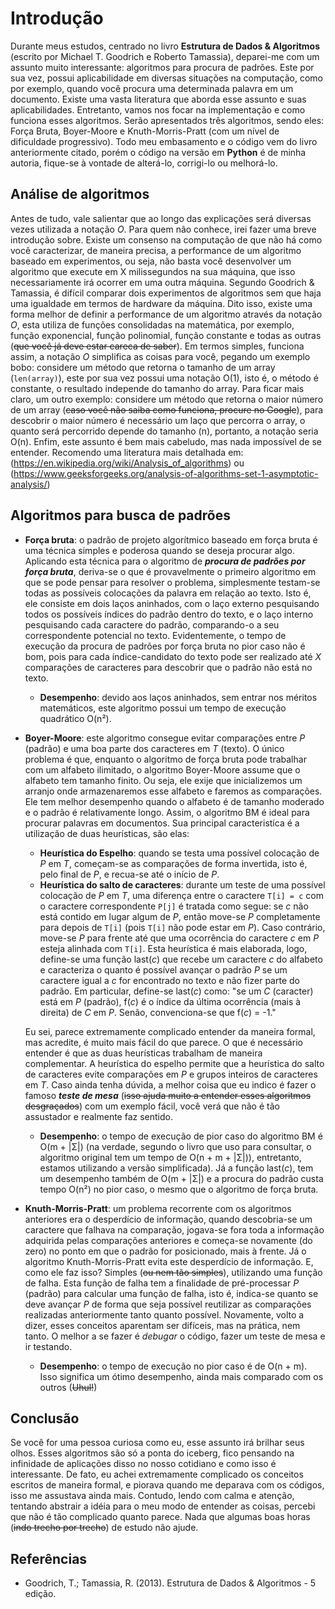 # Introdução

Durante meus estudos, centrado no livro **Estrutura de Dados & Algoritmos** (escrito por Michael T. Goodrich e Roberto Tamassia), deparei-me com um assunto muito interessante: algoritmos para procura de padrões. Este por sua vez, possui aplicabilidade em diversas situações na computação, como por exemplo, quando você procura uma determinada palavra em um documento. Existe uma vasta literatura que aborda esse assunto e suas aplicabilidades. Entretanto, vamos nos focar na implementação e como funciona esses algoritmos. Serão apresentados três algoritmos, sendo eles: Força Bruta, Boyer-Moore e Knuth-Morris-Pratt (com um nível de dificuldade progressivo). Todo meu embasamento e o código vem do livro anteriormente citado, porém o código na versão em **Python** é de minha autoria, fique-se à vontade de alterá-lo, corrigi-lo ou melhorá-lo.

## Análise de algoritmos

Antes de tudo, vale salientar que ao longo das explicações será diversas vezes utilizada a notação *O*. Para quem não conhece, irei fazer uma breve introdução sobre. Existe um consenso na computação de que não há como você caracterizar, de maneira precisa, a performance de um algoritmo baseado em experimentos, ou seja, não basta você desenvolver um algoritmo que execute em X milissegundos na sua máquina, que isso necessariamente irá ocorrer em uma outra máquina. Segundo Goodrich & Tamassia, é difícil comparar dois experimentos de algoritmos sem que haja uma igualdade em termos de hardware da máquina.
Dito isso, existe uma forma melhor de definir a performance de um algoritmo através da notação *O*, esta utiliza de funções consolidadas na matemática, por exemplo, função exponencial, função polinomial, função constante e todas as outras (~~que você já deve estar careca de saber~~). Em termos simples, funciona assim, a notação *O* simplifica as coisas para você, pegando um exemplo bobo: considere um método que retorna o tamanho de um array (```len(array)```), este por sua vez possui uma notação O(1), isto é, o método é constante, o resultado independe do tamanho do array. Para ficar mais claro, um outro exemplo: considere um método que retorna o maior número de um array (~~caso você não saiba como funciona, procure no Google~~), para descobrir o maior número é necessário um laço que percorra o array, o quanto será percorrido depende do tamanho (n), portanto, a notação seria O(n). Enfim, este assunto é bem mais cabeludo, mas nada impossível de se entender. Recomendo uma literatura mais detalhada em: (https://en.wikipedia.org/wiki/Analysis_of_algorithms) ou (https://www.geeksforgeeks.org/analysis-of-algorithms-set-1-asymptotic-analysis/)

## Algoritmos para busca de padrões

- **Força bruta**: o padrão de projeto algorítmico baseado em força bruta é uma técnica simples e poderosa quando se deseja procurar algo. Aplicando esta técnica para o algoritmo de ***procura de padrões por força bruta***, deriva-se o que é provavelmente o primeiro algoritmo em que se pode pensar para resolver o problema, simplesmente testam-se todas as possíveis colocações da palavra em relação ao texto. Isto é, ele consiste em dois laços aninhados, com o laço externo pesquisando todos os possíveis índices do padrão dentro do texto, e o laço interno pesquisando cada caractere do padrão, comparando-o a seu correspondente potencial no texto. Evidentemente, o tempo de execução da procura de padrões por força bruta no pior caso não é bom, pois para cada índice-candidato do texto pode ser realizado até *X* comparações de caracteres para descobrir que o padrão não está no texto.
  - **Desempenho**: devido aos laços aninhados, sem entrar nos méritos matemáticos, este algoritmo possui um tempo de execução quadrático O(n²).

- **Boyer-Moore**: este algoritmo consegue evitar comparações entre *P* (padrão) e uma boa parte dos caracteres em *T* (texto). O único problema é que, enquanto o algoritmo de força bruta pode trabalhar com um alfabeto ilimitado, o algoritmo Boyer-Moore assume que o alfabeto tem tamanho finito. Ou seja, ele exije que inicializemos um arranjo onde armazenaremos esse alfabeto e faremos as comparações. Ele tem melhor desempenho quando o alfabeto é de tamanho moderado e o padrão é relativamente longo. Assim, o algoritmo BM é ideal para procurar palavras em documentos. Sua principal caracteristíca é a utilização de duas heurísticas, são elas:
  - **Heurística do Espelho**: quando se testa uma possível colocação de *P* em *T*, começam-se as comparações de forma invertida, isto é, pelo final de *P*, e recua-se até o   início de *P*.
  - **Heurística do salto de caracteres**: durante um teste de uma possível colocação de *P* em *T*, uma diferença entre o caractere ```T[i] = c``` com o caractere           correspondente ```P[j]``` é tratada como segue: se *c* não está contido em lugar algum de *P*, então move-se *P* completamente para depois de ```T[i]``` (pois ```T[i]``` não   pode estar em *P*). Caso contrário, move-se *P* para frente até que uma ocorrência do caractere *c* em *P* esteja alinhada com ```T[i]```. Esta heurística é mais elaborada, logo, define-se uma função last(*c*) que recebe um caractere *c* do alfabeto e caracteriza o quanto é possível avançar o padrão *P* se um caractere igual a *c* for encontrado no texto e não fizer parte do padrão. Em particular, define-se last(*c*) como: "se um *C* (caracter) está em *P* (padrão), f(*c*) é o índice da última ocorrência (mais à direita) de *C* em *P*. Senão, convenciona-se que f(*c*) = -1."
  
  Eu sei, parece extremamente complicado entender da maneira formal, mas acredite, é muito mais fácil do que parece. O que é necessário entender é que as duas heurísticas trabalham de maneira complementar. A heurística do espelho permite que a heurística do salto de caracteres evite comparações em *P* e grupos inteiros de caracteres em *T*. Caso ainda tenha dúvida, a melhor coisa que eu indico é fazer o famoso ***teste de mesa*** (~~isso ajuda muito a entender esses algoritmos desgraçados~~) com um exemplo fácil, você verá que não é tão assustador e realmente faz sentido.
  
  - **Desempenho**: o tempo de execução de pior caso do algoritmo BM é O(m + |Σ|) (na verdade, segundo o livro que uso para consultar, o algoritmo original tem um tempo de    O(n + m + |Σ|)), entretanto, estamos utilizando a versão simplificada). Já a função last(*c*), tem um desempenho também de O(m + |Σ|) e a procura do padrão custa tempo O(n²) no pior caso, o mesmo que o algoritmo de força bruta.
  
- **Knuth-Morris-Pratt**: um problema recorrente com os algoritmos anteriores era o desperdício de informação, quando descobria-se um caractere que falhava na comparação, jogava-se fora toda a informação adquirida pelas comparações anteriores e começa-se novamente (do zero) no ponto em que o padrão for posicionado, mais à frente. Já o algoritmo Knuth-Morris-Pratt evita este desperdício de informação. E, como ele faz isso? Simples (~~ou nem tão simples~~), utilizando uma função de falha. Esta função de falha tem a finalidade de pré-processar *P* (padrão) para calcular uma função de falha, isto é, indica-se quanto se deve avançar *P* de forma que seja possível reutilizar as comparações realizadas anteriormente tanto quanto possível. Novamente, volto a dizer, esses conceitos aparentam ser difíceis, mas na prática, nem tanto. O melhor a se fazer é *debugar* o código, fazer um teste de mesa e ir testando.

  - **Desempenho**: o tempo de execução no pior caso é de O(n + m). Isso significa um ótimo desempenho, ainda mais comparado com os outros (~~Uhul!~~)

## Conclusão

Se você for uma pessoa curiosa como eu, esse assunto irá brilhar seus olhos. Esses algoritmos são só a ponta do iceberg, fico pensando na infinidade de aplicações disso no nosso cotidiano e como isso é interessante. De fato, eu achei extremamente complicado os conceitos escritos de maneira formal, e piorava quando me deparava com os códigos, isso me assustava ainda mais. Contudo, lendo com calma e atenção, tentando abstrair a idéia para o meu modo de entender as coisas, percebi que não é tão complicado quanto parece. Nada que algumas boas horas (~~indo trecho por trecho~~) de estudo não ajude.

## Referências
- Goodrich, T.; Tamassia, R. (2013). Estrutura de Dados & Algoritmos - 5 edição.
